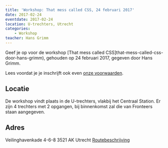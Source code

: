 ```yaml
---
title: 'Workshop: That mess called CSS, 24 februari 2017'
date: 2017-02-24
eventdate: 2017-02-24
location: U-trechters, Utrecht
categories:
    - Workshop
teacher: Hans Grimm
---
```


Geef je op voor de workshop [That mess called CSS]that-mess-called-css-door-hans-grimm), gehouden op 24 februari 2017, gegeven door Hans Grimm.

Lees voordat je je inschrijft ook even [onze voorwaarden](/nl/activiteiten/workshops/#meer-informatie-voor-deelnemers).

## Locatie

De workshop vindt plaats in de U-trechters, vlakbij het Centraal Station. Er zijn 4 trechters met 2 opgangen, bij binnenkomst zal die van Fronteers staan aangegeven.

## Adres

Veilinghavenkade 4-6-8
3521 AK Utrecht
[Routebeschrijving](http://www.ruimteutrecht.nl/route/)
